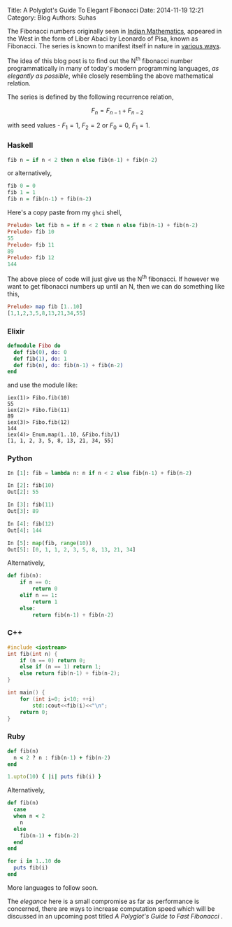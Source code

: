 Title: A Polyglot's Guide To Elegant Fibonacci
Date: 2014-11-19 12:21
Category: Blog
Authors: Suhas


The Fibonacci numbers originally seen in [Indian Mathematics](http://en.wikipedia.org/wiki/Fibonacci_number#Origins), appeared in the West in the form of Liber Abaci by Leonardo of Pisa, known as Fibonacci. The series is known to manifest itself in nature in [various ways](http://en.wikipedia.org/wiki/Fibonacci_number#In_nature).

The idea of this blog post is to find out the N<sup>th</sup> fibonacci number programmatically in many of today's modern programming languages, <i>as elegantly  as possible</i>, while closely resembling the above mathematical relation.

The  series is defined by the following recurrence relation,

$$F_n = F_{n-1} + F_{n-2}$$ 

with seed values - $F_1 = 1,\ F_2 = 2$ or $F_0 = 0,\ F_1 = 1$.

### Haskell


~~~ Haskell
fib n = if n < 2 then n else fib(n-1) + fib(n-2)
~~~


or alternatively,

~~~ Haskell
fib 0 = 0
fib 1 = 1
fib n = fib(n-1) + fib(n-2)
~~~ 

Here's a copy paste from my `ghci` shell,

~~~ haskell
Prelude> let fib n = if n < 2 then n else fib(n-1) + fib(n-2)
Prelude> fib 10
55
Prelude> fib 11
89
Prelude> fib 12
144
~~~


The above piece of code will just give us the N<sup>th</sup> fibonacci. If however we want to get fibonacci numbers up until an N, then we can do something like this,

~~~ haskell
Prelude> map fib [1..10]
[1,1,2,3,5,8,13,21,34,55]
~~~


### Elixir

~~~ elixir
defmodule Fibo do
  def fib(0), do: 0
  def fib(1), do: 1
  def fib(n), do: fib(n-1) + fib(n-2)
end
~~~

and use the module like:
~~~
iex(1)> Fibo.fib(10)
55
iex(2)> Fibo.fib(11)
89
iex(3)> Fibo.fib(12)
144
iex(4)> Enum.map(1..10, &Fibo.fib/1)
[1, 1, 2, 3, 5, 8, 13, 21, 34, 55]
~~~


### Python

~~~ python
In [1]: fib = lambda n: n if n < 2 else fib(n-1) + fib(n-2)

In [2]: fib(10)
Out[2]: 55

In [3]: fib(11)
Out[3]: 89

In [4]: fib(12)
Out[4]: 144

In [5]: map(fib, range(10))
Out[5]: [0, 1, 1, 2, 3, 5, 8, 13, 21, 34]
~~~


Alternatively,

~~~ python
def fib(n):
    if n == 0:
        return 0
    elif n == 1:
        return 1
    else:
        return fib(n-1) + fib(n-2)
~~~

### C++

~~~ cpp
#include <iostream>
int fib(int n) {
    if (n == 0) return 0;
    else if (n == 1) return 1;
    else return fib(n-1) + fib(n-2);
}

int main() {
    for (int i=0; i<10; ++i) 
        std::cout<<fib(i)<<"\n";
    return 0;
}
~~~

### Ruby

~~~ ruby
def fib(n)
  n < 2 ? n : fib(n-1) + fib(n-2)
end

1.upto(10) { |i| puts fib(i) }
~~~

Alternatively,

~~~ ruby
def fib(n)
  case
  when n < 2
    n
  else
    fib(n-1) + fib(n-2)
  end
end

for i in 1..10 do
  puts fib(i)
end
~~~

More languages to follow soon.

The <i>elegance</i> here is a small compromise as far as performance is concerned, there are ways to increase computation speed which will be discussed in an upcoming post titled <i> A Polyglot's Guide to Fast Fibonacci </i>.